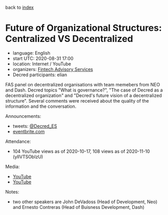 back to [index](index.md)

# Future of Organizational Structures: Centralized VS Decentralized

- language: English
- start UTC: 2020-08-31 17:00
- location: Internet / YouTube
- organizers: [Fintech Advisory Services](https://www.fintech-advisory.com/)
- Decred participants: elian

FAS panel on decentralized organisations with team memebers from NEO and Dash. Decred topics "What is governance?", "The case of Decred as a decentralized organization" and "Decred's future vision of a decentralized structure". Several comments were received about the quality of the information and the conversation.

Announcements:

- tweets: [@Decred_ES](https://twitter.com/Decred_ES/status/1298275771333705728)
- [eventbrite.com](https://www.eventbrite.com/e/future-of-organizational-structures-centralized-vs-decentralized-tickets-117513761825)

Attendance:

- 104 YouTube views as of 2020-10-17, 108 views as of 2020-11-10 (yIlVTSObIzU)

Media:

- [YouTube](https://www.youtube.com/watch?v=yIlVTSObIzU)
- [YouTube](https://www.youtube.com/watch?v=ff6RohQaNDU)

Notes:

- two other speakers are John DeVadoss (Head of Development, Neo) and Ernesto Contreras (Head of Buisness Development, Dash)
